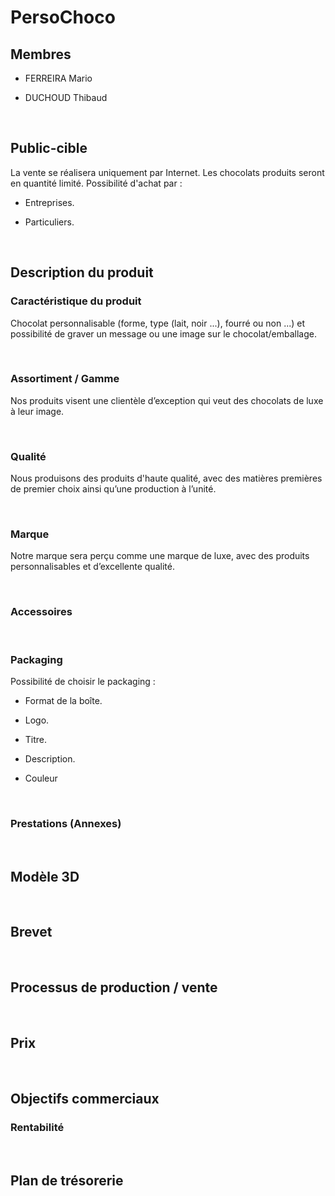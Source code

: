 PersoChoco
==========

Membres
-------

-   FERREIRA Mario

-   DUCHOUD Thibaud

 

Public-cible
------------

La vente se réalisera uniquement par Internet. Les chocolats produits seront en
quantité limité. Possibilité d'achat par :

-   Entreprises.

-   Particuliers.

 

Description du produit
----------------------

### Caractéristique du produit

Chocolat personnalisable (forme, type (lait, noir ...), fourré ou non ...) et
possibilité de graver un message ou une image sur le chocolat/emballage.

 

### Assortiment / Gamme

Nos produits visent une clientèle d’exception qui veut des chocolats de luxe à
leur image.

 

### Qualité

Nous produisons des produits d'haute qualité, avec des matières premières de
premier choix ainsi qu’une production à l’unité.

 

### Marque

Notre marque sera perçu comme une marque de luxe, avec des produits
personnalisables et d’excellente qualité.

 

### Accessoires

 

### Packaging

Possibilité de choisir le packaging :

-   Format de la boîte.

-   Logo.

-   Titre.

-   Description.

-   Couleur

 

### Prestations (Annexes)

 

Modèle 3D
---------

 

Brevet
------

 

Processus de production / vente
-------------------------------

 

Prix
----

 

Objectifs commerciaux 
----------------------

### Rentabilité

 

Plan de trésorerie
------------------
